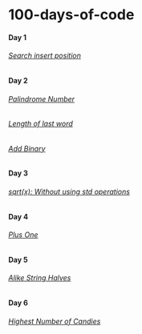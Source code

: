 # 100-days-of-code
#### Day 1 
###### [Search insert position](https://github.com/cupoglee/100-days-of-code/blob/main/Search-Insert-Position%20(Day%201))
#### Day 2 
###### [Palindrome Number](https://github.com/cupoglee/100-days-of-code/blob/main/Palindrome-Number%20(Day%202)) 
###### [Length of last word](https://github.com/cupoglee/100-days-of-code/blob/main/Length-of-the-last-word%20(Day%202))
###### [Add Binary](https://github.com/cupoglee/100-days-of-code/blob/main/Add-Binary%20(Day%202))
#### Day 3
###### [sqrt(x): Without using std operations](https://github.com/cupoglee/100-days-of-code/blob/main/sqrt(x)%20(Day%203))
#### Day 4
###### [Plus One](https://github.com/cupoglee/100-days-of-code/blob/main/Day-4/Plus%20One)
#### Day 5
###### [Alike String Halves](https://github.com/cupoglee/100-days-of-code/blob/main/Day%205/Alike-String-Halves)
#### Day 6
###### [Highest Number of Candies](https://github.com/cupoglee/100-days-of-code/blob/main/Day%206/highest-candies)
